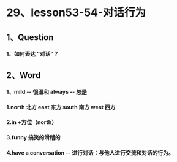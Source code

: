 



# 29、lesson53-54-对话行为



## 1、Question



#### 	1、如何表达 “对话”？





## 2、Word

#### 	1、mild -- 很温和  always -- 总是

#### 1.north 北方 east 东方 south 南方  west 西方

#### 2.in  +方位（north）

#### 3.funny 搞笑的滑稽的

#### 4.have a conversation  -- 进行对话：与他人进行交流和对话的行为。

